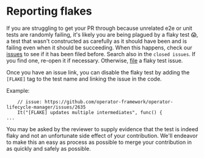 # Reporting flakes

If you are struggling to get your PR through because unrelated e2e or unit tests are randomly failing, it's likely
you are being plagued by a flaky test 😱, a test that wasn't constructed as carefully as it should have been and is
failing even when it should be succeeding. When this happens, check our [issues](https://github.com/operator-framework/operator-lifecycle-manager/issues) 
to see if it has been filed before. Search also in the `closed issues`. If you find one, re-open it if necessary. 
Otherwise, [file](https://github.com/operator-framework/operator-lifecycle-manager/issues/new) a flaky test issue.

Once you have an issue link, you can disable the flaky test by adding the `[FLAKE]` tag to the test name and linking the issue in the code.

Example:

```
    // issue: https://github.com/operator-framework/operator-lifecycle-manager/issues/2635 
    It("[FLAKE] updates multiple intermediates", func() {
...
```

You may be asked by the reviewer to supply evidence that the test is indeed flaky and not an unfortunate side effect of
your contribution. We'll endeavor to make this an easy as process as possible to merge your contribution in as quickly
and safely as possible.
